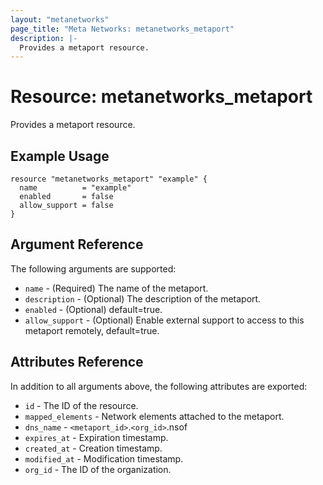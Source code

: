 ```yaml
---
layout: "metanetworks"
page_title: "Meta Networks: metanetworks_metaport"
description: |-
  Provides a metaport resource.
---
```


# Resource: metanetworks_metaport

Provides a metaport resource.

## Example Usage

```hcl
resource "metanetworks_metaport" "example" {
  name          = "example"
  enabled       = false
  allow_support = false
}
```

## Argument Reference

The following arguments are supported:

* `name` - (Required) The name of the metaport.
* `description` - (Optional) The description of the metaport.
* `enabled` - (Optional) default=true.
* `allow_support` - (Optional) Enable external support to access to this metaport remotely, default=true.

## Attributes Reference

In addition to all arguments above, the following attributes are exported:

* `id` - The ID of the resource.
* `mapped_elements` - Network elements attached to the metaport.
* `dns_name` - `<metaport_id>`.`<org_id>`.nsof
* `expires_at` - Expiration timestamp.
* `created_at` - Creation timestamp.
* `modified_at` - Modification timestamp.
* `org_id` - The ID of the organization.
